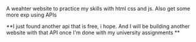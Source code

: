 A weahter website to practice my skills with html css and js. Also get some more exp using APIs




**I just found another api that is free, i hope. And I will be building another website with that API once I'm done with my university assignments **
